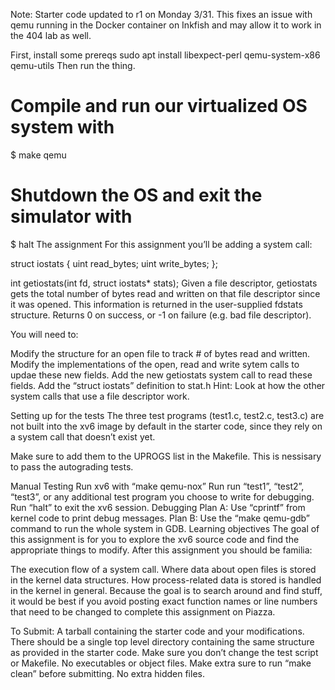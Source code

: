 Note: Starter code updated to r1 on Monday 3/31. This fixes an issue with qemu running in the Docker container on Inkfish and may allow it to work in the 404 lab as well.

First, install some prereqs
sudo apt install libexpect-perl qemu-system-x86 qemu-utils 
Then run the thing.
# Compile and run our virtualized OS system with
$ make qemu

# Shutdown the OS and exit the simulator with
$ halt
The assignment
For this assignment you’ll be adding a system call:

struct iostats {
    uint read_bytes;
    uint write_bytes;
};

int getiostats(int fd, struct iostats* stats);
Given a file descriptor, getiostats gets the total number of bytes read and written on that file descriptor since it was opened. This information is returned in the user-supplied fdstats structure. Returns 0 on success, or -1 on failure (e.g. bad file descriptor).

You will need to:

Modify the structure for an open file to track # of bytes read and written.
Modify the implementations of the open, read and write sytem calls to updae these new fields.
Add the new getiostats system call to read these fields.
Add the “struct iostats” definition to stat.h
Hint: Look at how the other system calls that use a file descriptor work.

Setting up for the tests
The three test programs (test1.c, test2.c, test3.c) are not built into the xv6 image by default in the starter code, since they rely on a system call that doesn’t exist yet.

Make sure to add them to the UPROGS list in the Makefile. This is nessisary to pass the autograding tests.

Manual Testing
Run xv6 with “make qemu-nox”
Run run “test1”, “test2”, “test3”, or any additional test program you choose to write for debugging.
Run “halt” to exit the xv6 session.
Debugging
Plan A: Use “cprintf” from kernel code to print debug messages.
Plan B: Use the “make qemu-gdb” command to run the whole system in GDB.
Learning objectives
The goal of this assignment is for you to explore the xv6 source code and find the appropriate things to modify. After this assignment you should be familia:

The execution flow of a system call.
Where data about open files is stored in the kernel data structures.
How process-related data is stored is handled in the kernel in general.
Because the goal is to search around and find stuff, it would be best if you avoid posting exact function names or line numbers that need to be changed to complete this assignment on Piazza.

To Submit:
A tarball containing the starter code and your modifications.
There should be a single top level directory containing the same structure as provided in the starter code.
Make sure you don’t change the test script or Makefile.
No executables or object files.
Make extra sure to run “make clean” before submitting.
No extra hidden files.
